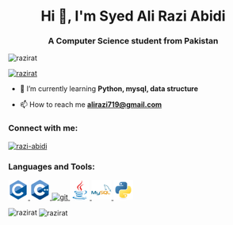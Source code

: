 <h1 align="center">Hi 👋, I'm Syed Ali Razi Abidi</h1>
<h3 align="center">A Computer Science student from Pakistan</h3>

<p align="left"> <img src="https://komarev.com/ghpvc/?username=razirat&label=Profile%20views&color=0e75b6&style=flat" alt="razirat" /> </p>

<p align="left"> <a href="https://github.com/ryo-ma/github-profile-trophy"><img src="https://github-profile-trophy.vercel.app/?username=razirat" alt="razirat" /></a> </p>

- 🌱 I’m currently learning **Python, mysql, data structure**

- 📫 How to reach me **alirazi719@gmail.com**

<h3 align="left">Connect with me:</h3>
<p align="left">
<a href="https://linkedin.com/in/razi-abidi" target="blank"><img align="center" src="https://raw.githubusercontent.com/rahuldkjain/github-profile-readme-generator/master/src/images/icons/Social/linked-in-alt.svg" alt="razi-abidi" height="30" width="40" /></a>
</p>

<h3 align="left">Languages and Tools:</h3>
<p align="left"> <a href="https://www.cprogramming.com/" target="_blank" rel="noreferrer"> <img src="https://raw.githubusercontent.com/devicons/devicon/master/icons/c/c-original.svg" alt="c" width="40" height="40"/> </a> <a href="https://www.w3schools.com/cpp/" target="_blank" rel="noreferrer"> <img src="https://raw.githubusercontent.com/devicons/devicon/master/icons/cplusplus/cplusplus-original.svg" alt="cplusplus" width="40" height="40"/> </a> <a href="https://git-scm.com/" target="_blank" rel="noreferrer"> <img src="https://www.vectorlogo.zone/logos/git-scm/git-scm-icon.svg" alt="git" width="40" height="40"/> </a> <a href="https://www.java.com" target="_blank" rel="noreferrer"> <img src="https://raw.githubusercontent.com/devicons/devicon/master/icons/java/java-original.svg" alt="java" width="40" height="40"/> </a> <a href="https://www.mysql.com/" target="_blank" rel="noreferrer"> <img src="https://raw.githubusercontent.com/devicons/devicon/master/icons/mysql/mysql-original-wordmark.svg" alt="mysql" width="40" height="40"/> </a> <a href="https://www.python.org" target="_blank" rel="noreferrer"> <img src="https://raw.githubusercontent.com/devicons/devicon/master/icons/python/python-original.svg" alt="python" width="40" height="40"/> </a> </p>

<p><img align="left" src="https://github-readme-stats.vercel.app/api/top-langs?username=razirat&show_icons=true&locale=en&layout=compact" alt="razirat" /></p>

<p>&nbsp;<img align="center" src="https://github-readme-stats.vercel.app/api?username=razirat&show_icons=true&locale=en" alt="razirat" /></p>
